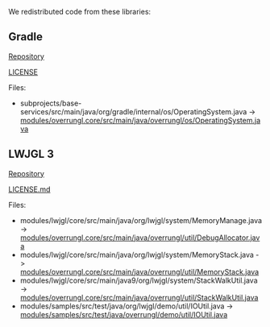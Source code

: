 We redistributed code from these libraries:

## Gradle

[Repository](https://github.com/gradle/gradle)

[LICENSE](LICENSE_gradle)

Files:

- subprojects/base-services/src/main/java/org/gradle/internal/os/OperatingSystem.java -> [modules/overrungl.core/src/main/java/overrungl/os/OperatingSystem.java](../../modules/overrungl.core/src/main/java/overrungl/os/OperatingSystem.java)

## LWJGL 3

[Repository](https://github.com/LWJGL/lwjgl3)

[LICENSE.md](LICENSE_lwjgl3.md)

Files:

- modules/lwjgl/core/src/main/java/org/lwjgl/system/MemoryManage.java -> [modules/overrungl.core/src/main/java/overrungl/util/DebugAllocator.java](../../modules/overrungl.core/src/main/java/overrungl/util/DebugAllocator.java)
- modules/lwjgl/core/src/main/java/org/lwjgl/system/MemoryStack.java -> [modules/overrungl.core/src/main/java/overrungl/util/MemoryStack.java](../../modules/overrungl.core/src/main/java/overrungl/util/MemoryStack.java)
- modules/lwjgl/core/src/main/java9/org/lwjgl/system/StackWalkUtil.java -> [modules/overrungl.core/src/main/java/overrungl/util/StackWalkUtil.java](../../modules/overrungl.core/src/main/java/overrungl/util/StackWalkUtil.java)
- modules/samples/src/test/java/org/lwjgl/demo/util/IOUtil.java -> [modules/samples/src/test/java/overrungl/demo/util/IOUtil.java](../../modules/samples/src/test/java/overrungl/demo/util/IOUtil.java)
